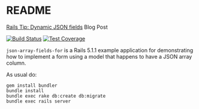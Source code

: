 # README

[Rails Tip: Dynamic JSON fields](http://www.mariocarrion.com/2017/06/06/rails-5-json-array-fields.html) Blog Post

[![Build Status](https://travis-ci.org/MarioCarrion/json-array-fields-for.svg?branch=master)](https://travis-ci.org/MarioCarrion/json-array-fields-for)
[![Test Coverage](https://codeclimate.com/github/MarioCarrion/json-array-fields-for/badges/coverage.svg)](https://codeclimate.com/github/codeclimate/codeclimate/coverage)

`json-array-fields-for` is a Rails 5.1.1 example application for demonstrating how to implement a form using a model that happens to have a JSON array column.

As usual do:

```
gem install bundler
bundle install
bundle exec rake db:create db:migrate
bundle exec rails server
```

